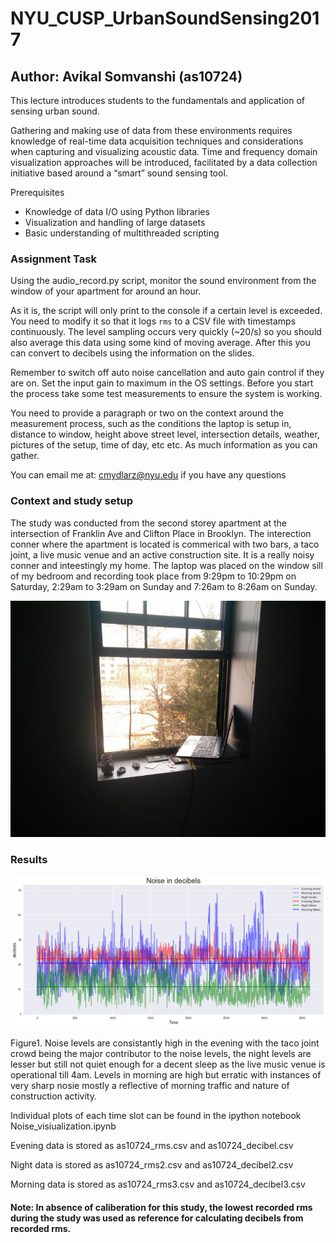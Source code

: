 # NYU_CUSP_UrbanSoundSensing2017

## Author: Avikal Somvanshi (as10724)

This lecture introduces students to the fundamentals and application of sensing urban sound.

Gathering and making use of data from these environments requires knowledge of real-time data acquisition techniques and considerations when capturing and visualizing acoustic data. Time and frequency domain visualization approaches will be introduced, facilitated by a data collection initiative based around a “smart” sound sensing tool.

Prerequisites

* Knowledge of data I/O using Python libraries
* Visualization and handling of large datasets
* Basic understanding of multithreaded scripting

### Assignment Task

Using the audio_record.py script, monitor the sound environment from the window of your apartment for around an hour.

As it is, the script will only print to the console if a certain level is exceeded. You need to modify it so that it logs `rms` to a CSV file with timestamps continuously. The level sampling occurs very quickly (~20/s) so you should also average this data using some kind of moving average. After this you can convert to decibels using the information on the slides.

Remember to switch off auto noise cancellation and auto gain control if they are on. Set the input gain to maximum in the OS settings. Before you start the process take some test measurements to ensure the system is working.

You need to provide a paragraph or two on the context around the measurement process, such as the conditions the laptop is setup in, distance to window, height above street level, intersection details, weather, pictures of the setup, time of day, etc etc. As much information as you can gather.

You can email me at: cmydlarz@nyu.edu if you have any questions

### Context and study setup

The study was conducted from the second storey apartment at the intersection of Franklin Ave and Clifton Place in Brooklyn. The interection conner where the apartment is located is commerical with two bars, a taco joint, a live music venue and an active construction site. It is a really noisy conner and inteestingly my home. The laptop was placed on the window sill of my bedroom and recording took place from 9:29pm to 10:29pm on Saturday, 2:29am to 3:29am on Sunday and 7:26am to 8:26am on Sunday.

![Setup Assignment 3:](laptop_setup.jpeg)

### Results

![Plot 1 Assignment 3:](noiseC.png)

Figure1. Noise levels are consistantly high in the evening with the taco joint crowd being the major contributor to the noise levels, the night levels are lesser but still not quiet enough for a decent sleep as the live music venue is operational till 4am. Levels in morning are high but erratic with instances of very sharp nosie mostly a reflective of morning traffic and nature of construction activity.

Individual plots of each time slot can be found in the ipython notebook Noise_visiualization.ipynb

Evening data is stored as as10724_rms.csv and as10724_decibel.csv

Night data is stored as as10724_rms2.csv and as10724_decibel2.csv

Morning data is stored as as10724_rms3.csv and as10724_decibel3.csv

#### Note: In absence of caliberation for this study, the lowest recorded rms during the study was used as reference for calculating decibels from recorded rms.
